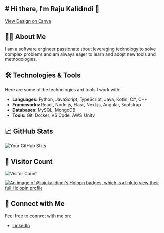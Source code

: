 ## # Hi there, I'm Raju Kalidindi 👋

[View Design on Canva](https://www.canva.com/design/DAGR1mZF4jQ/BjQo884niHP60CDpK9ifog/view?utm_content=DAGR1mZF4jQ&utm_campaign=designshare&utm_medium=link&utm_source=editor)

## 👨‍💻 About Me

I am a software engineer passionate about leveraging technology to solve complex problems and am always eager to learn and adopt new tools and methodologies.

## 🛠️ Technologies & Tools

Here are some of the technologies and tools I work with:

- **Languages:** Python, JavaScript, TypeScript, Java, Kotlin, C#, C++
- **Frameworks:** React, Node.js, Flask, Next.js, Angular, Bootstrap
- **Databases:** MySQL, MongoDB
- **Tools:** Git, Docker, VS Code, AWS, Unity

## 📈 GitHub Stats

![Your GitHub Stats](https://github-readme-stats.vercel.app/api?username=RajuKalidindi&show_icons=true&theme=tokyonight)

## 👥 Visitor Count
![Visitor Count](https://profile-counter.glitch.me/RajuKalidindi/count.svg)

[![An image of @rajukalidindi's Holopin badges, which is a link to view their full Holopin profile](https://holopin.me/rajukalidindi)](https://holopin.io/@rajukalidindi)

## 🤝 Connect with Me

Feel free to connect with me on:

- [LinkedIn](https://www.linkedin.com/in/ramana-krishnam-raju-kalidindi/)

<!--
**RajuKalidindi/RajuKalidindi** is a ✨ _special_ ✨ repository because its `README.md` (this file) appears on your GitHub profile.

Here are some ideas to get you started:

- 🔭 I’m currently working on ...
- 🌱 I’m currently learning ...
- 👯 I’m looking to collaborate on ...
- 🤔 I’m looking for help with ...
- 💬 Ask me about ...
- 📫 How to reach me: ...
- 😄 Pronouns: ...
- ⚡ Fun fact: ...
-->
